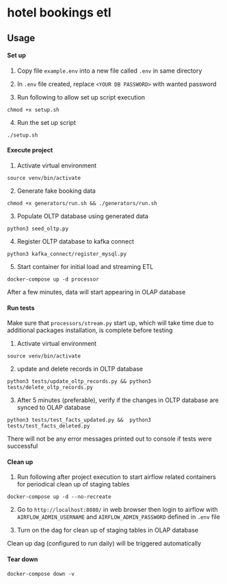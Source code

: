 # hotel bookings etl

## Usage

#### Set up
1. Copy file `example.env` into a new file called `.env` in same directory
   
2. In `.env` file created, replace `<YOUR DB PASSWORD>` with wanted password 

3. Run following to allow set up script execution

```
chmod +x setup.sh
```

4. Run the set up script

```
./setup.sh
```

#### Execute project 

1. Activate virtual environment

```
source venv/bin/activate
```

2. Generate fake booking data

```
chmod +x generators/run.sh && ./generators/run.sh
```

3. Populate OLTP database using generated data
   
```
python3 seed_oltp.py
``` 

4. Register OLTP database to kafka connect

```
python3 kafka_connect/register_mysql.py
```

5. Start container for initial load and streaming ETL

```
docker-compose up -d processor
```

After a few minutes, data will start appearing in OLAP database

#### Run tests

Make sure that `processors/stream.py` start up, which will take time due to additional packages installation, is complete before testing

1. Activate virtual environment

```
source venv/bin/activate
```

2. update and delete records in OLTP database

```
python3 tests/update_oltp_records.py && python3 tests/delete_oltp_records.py
```

3. After 5 minutes (preferable), verify if the changes in OLTP database are synced to OLAP database

```
python3 tests/test_facts_updated.py &&  python3 tests/test_facts_deleted.py
```

There will not be any error messages printed out to console if tests were successful

#### Clean up
1. Run following after project execution to start airflow related containers for periodical clean up of staging tables

```
docker-compose up -d --no-recreate
```

2. Go to `http://localhost:8080/` in web browser then login to airflow with `AIRFLOW_ADMIN_USERNAME` and `AIRFLOW_ADMIN_PASSWORD` defined in `.env` file
   
3. Turn on the dag for clean up of staging tables in OLAP database


Clean up dag (configured to run daily) will be triggered automatically

#### Tear down

```
docker-compose down -v
```
